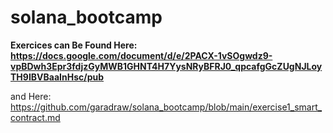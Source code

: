 # solana_bootcamp


**Exercices can Be Found Here:
https://docs.google.com/document/d/e/2PACX-1vSOgwdz9-vpBDwh3Epr3fdjzGyMWB1GHNT4H7YysNRyBFRJ0_qpcafgGcZUgNJLoyTH9IBVBaaInHsc/pub**

and Here:
https://github.com/garadraw/solana_bootcamp/blob/main/exercise1_smart_contract.md
